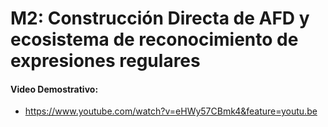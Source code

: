 # M2: Construcción Directa de AFD y ecosistema de reconocimiento de expresiones regulares

#### Video Demostrativo: 
- https://www.youtube.com/watch?v=eHWy57CBmk4&feature=youtu.be
